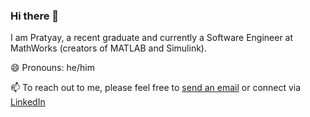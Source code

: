 ### Hi there 👋

I am Pratyay, a recent graduate and currently a Software Engineer at MathWorks (creators of MATLAB and Simulink).
  
😄 Pronouns: he/him

📫 To reach out to me, please feel free to <a href="mailto:pratyaypande21@gmail.com">send an email</a> or connect via <a href="https://www.linkedin.com/in/pratyay-pande/">LinkedIn</a>
<!--

Here are some ideas to get you started:

- 🔭 I’m currently working on ...
- 🌱 I’m currently learning ...
- 👯 I’m looking to collaborate on ...
- 🤔 I’m looking for help with ...
- 💬 Ask me about ...
- 📫 How to reach me: ...
- 😄 Pronouns: ...
- ⚡ Fun fact: ...
-->
